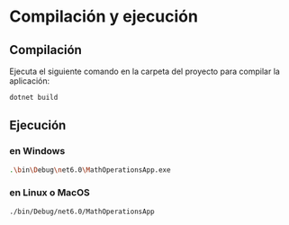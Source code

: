 # Compilación y ejecución

## Compilación
Ejecuta el siguiente comando en la carpeta del proyecto para compilar la aplicación:

```bash
dotnet build
```
## Ejecución
### en Windows
```bash
.\bin\Debug\net6.0\MathOperationsApp.exe

```
### en Linux o MacOS
```bash
./bin/Debug/net6.0/MathOperationsApp

```

